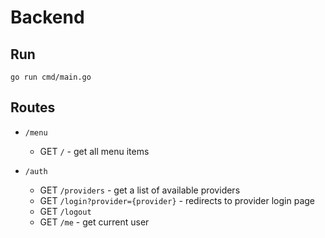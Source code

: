 # Backend

## Run
`go run cmd/main.go`

## Routes

* `/menu`

  * GET `/` - get all menu items
  
* `/auth`
  * GET `/providers` - get a list of available providers 
  * GET `/login?provider={provider}` - redirects to provider login page
  * GET `/logout`
  * GET `/me` - get current user